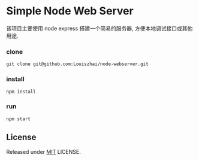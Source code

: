 # Simple Node Web Server

该项目主要使用 node express 搭建一个简易的服务器, 方便本地调试接口或其他用途.

### clone

```
git clone git@github.com:Louiszhai/node-webserver.git
```

### install

```
npm install
```

### run

```
npm start
```



## License

Released under [MIT](http://rem.mit-license.org/)  LICENSE.